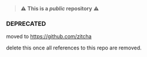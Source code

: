 > :warning: **This is a *public* repository** :warning:

### DEPRECATED

moved to https://github.com/zitcha

delete this once all references to this repo are removed.
